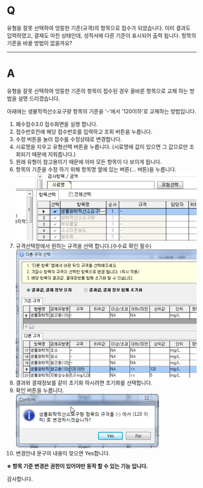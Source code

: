# Q

유형을 잘못 선택하여 엉뚱한 기준(규격)의 항목으로 접수가 되었습니다.
이미 결과도 입력하였고, 결재도 마친 상태인데, 성적서에 다른 기준이 표시되어 출력 됩니다.
항목의 기준을 바꿀 방법이 없을까요?

***
# A
유형을 잘못 선택하여 엉뚱한 기준의 항목이 접수된 경우 올바른 항목으로 교체 하는 방법을 설명 드리겠습니다.

아래에는 생물학적산소요구량 항목의 기준을 '-'에서 '120이하'로 교체하는 방법입니다.

1. 폐수접수3.0 접수화면을 실행 합니다.
1. 접수번호칸에 해당 접수번호를 입력하고 조회 버튼을 누릅니다.
1. 수정 버튼을 눌러 접수를 수정상태로 변경합니다.
1. 시료명을 지우고 유형선택 버튼을 누릅니다.
(시료명에 값이 있으면 그 값으로만 조회되기 때문에 지워줍니다.)
1. 원래 유형이 참고용이기 때문에 아마 모든 항목이 다 보이게 됩니다.
1. 항목의 기준을 수정 하기 위해 항목명 옆에 있는 버튼(... 버튼)을 누릅니다.
  ![](/assets/faq/003-01/01항목선택.png)
1. 규격선택창에서 원하는 규격을 선택 합니다.(수수료 확인 필수)
  ![](/assets/faq/003-01/02규격선택.png)   
1. 결과와 결재정보를 같이 초기화 하시려면 초기화를 선택합니다.
1. 확인 버튼을 누릅니다.
  ![](/assets/faq/003-01/03확인.png)   
1. 변경안내 문구의 내용이 맞으면 Yes합니다.


**※ 항목 기준 변경은 권한이 있어야만 동작 할 수 있는 기능 입니다.**

감사합니다.